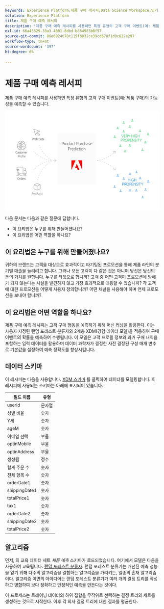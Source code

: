 ```yaml
---
keywords: Experience Platform;제품 구매 레시피;Data Science Workspace;인기 주제;레시피;사전 빌드 레시피
solution: Experience Platform
title: 제품 구매 예측 레서피
description: '제품 구매 예측 레시피를 사용하면 특정 유형의 고객 구매 이벤트(예: 제품 구매)의 가능성을 예측할 수 있습니다.'
exl-id: 66a45629-33a3-4081-8dbd-b864983b8f57
source-git-commit: 86e6924078c115fb032ce39cd678f1d9c622e297
workflow-type: tm+mt
source-wordcount: '397'
ht-degree: 6%

---
```


# 제품 구매 예측 레서피

제품 구매 예측 레시피를 사용하면 특정 유형의 고객 구매 이벤트(예: 제품 구매)의 가능성을 예측할 수 있습니다.

![](../images/pre-built-recipes/ppp_bigpicture.png)

다음 문서는 다음과 같은 질문에 답합니다.
* 이 요리법은 누구를 위해 만들어졌나요?
* 이 요리법은 어떤 역할을 하나요?

## 이 요리법은 누구를 위해 만들어졌나요?

귀하의 브랜드는 고객을 대상으로 효과적이고 타기팅된 프로모션을 통해 제품 라인의 분기별 매출을 늘리려고 합니다. 그러나 모든 고객이 다 같은 것은 아니며 당신은 당신의 돈의 가치를 원합니다. 누구를 타겟으로 합니까? 고객 중 어떤 고객이 프로모션에 방해가 되지 않는다는 사실을 발견하지 않고 가장 효과적으로 대응할 수 있습니까? 각 고객에 대한 프로모션을 어떻게 사용자 정의합니까? 어떤 채널을 사용해야 하며 언제 프로모션을 보내야 합니까?

## 이 요리법은 어떤 역할을 하나요?

제품 구매 예측 레시피는 고객 구매 행동을 예측하기 위해 머신 러닝을 활용한다. 이는 사용자 지정된 랜덤 포레스트 분류자와 2계층 XDM(경험 데이터 모델)을 적용하여 구매 이벤트의 확률을 예측하여 수행됩니다. 이 모델은 고객 프로필 정보와 과거 구매 내역을 포함하는 입력 데이터를 활용하며 데이터 과학자가 결정한 사전 결정된 구성 매개 변수로 기본값을 설정하여 예측 정확도를 향상시킵니다.

## 데이터 스키마

이 레시피는 다음을 사용합니다. [XDM 스키마](../../xdm/home.md) 를 클릭하여 데이터를 모델링합니다. 이 레시피에 사용되는 스키마는 아래에 표시되어 있습니다.

| 필드 이름 | 유형 |
| --- | --- |
| userId | 문자열 |
| 성별 비율 | 숫자 |
| Y세 | 숫자 |
| ageM | 숫자 |
| 이메일 선택 | 부울 |
| optinMobile | 부울 |
| optinAddress | 부울 |
| 생성됨 | 정수 |
| 합계 주문 수 | 숫자 |
| 전체 항목 수 | 숫자 |
| orderDate1 | 숫자 |
| shippingDate1 | 숫자 |
| totalPrice1 | 숫자 |
| tax1 | 숫자 |
| orderDate2 | 숫자 |
| shippingDate2 | 숫자 |
| totalPrice2 | 숫자 |


## 알고리즘

먼저, 의 교육 데이터 세트 *제품 예측* 스키마가 로드되었습니다. 여기에서 모델은 다음을 사용하여 교육됩니다. [랜덤 포레스트 분류자](https://scikit-learn.org/stable/modules/generated/sklearn.ensemble.RandomForestClassifier.html). 랜덤 포레스트 분류기는 개선된 예측 성능을 얻기 위해 다수의 알고리즘을 결합하는 알고리즘을 가리키는, 일종의 혼재 알고리즘이다. 알고리즘 이면의 아이디어는 랜덤 포레스트 분류기가 여러 개의 결정 트리를 작성하고 병합하여 보다 정확하고 안정적인 예측을 만든다는 것이다.

이 프로세스는 트레이닝 데이터의 하위 집합을 무작위로 선택하는 결정 트리의 세트를 생성하는 것으로 시작한다. 이후 각 의사 결정 트리에 대한 결과를 평균한다.
